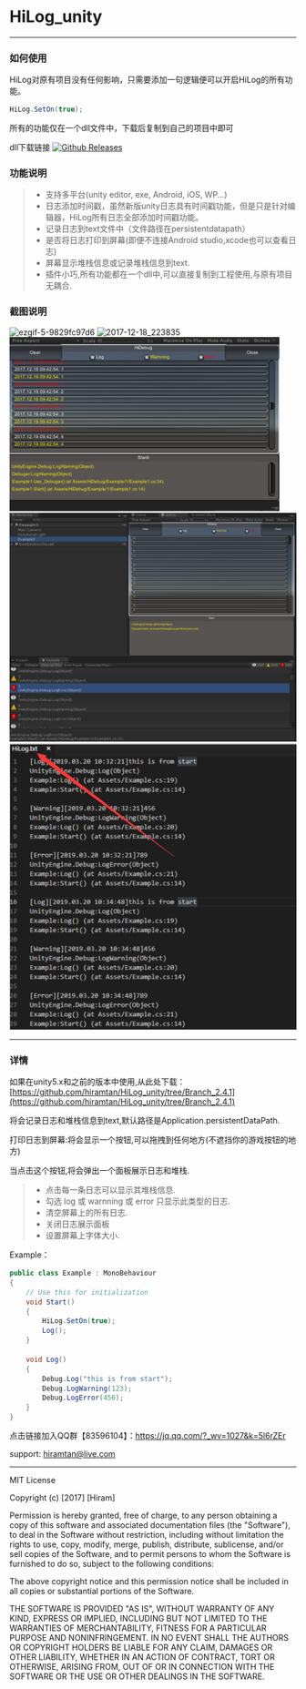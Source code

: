 # HiLog_unity
----------------------

### 如何使用
HiLog对原有项目没有任何影响，只需要添加一句逻辑便可以开启HiLog的所有功能。
```csharp
HiLog.SetOn(true);
```
所有的功能仅在一个dll文件中，下载后复制到自己的项目中即可

dll下载链接 [![Github Releases](https://img.shields.io/github/downloads/atom/atom/total.svg)](https://github.com/hiramtan/HiLog_unity/releases)

### 功能说明
>- 支持多平台(unity editor, exe, Android, iOS, WP...)
>- 日志添加时间戳，虽然新版unity日志具有时间戳功能，但是只是针对编辑器，HiLog所有日志全部添加时间戳功能。
>- 记录日志到text文件中（文件路径在persistentdatapath）
>- 是否将日志打印到屏幕(即便不连接Android studio,xcode也可以查看日志)
>- 屏幕显示堆栈信息或记录堆栈信息到text.
>- 插件小巧,所有功能都在一个dll中,可以直接复制到工程使用,与原有项目无耦合.

### 截图说明
![ezgif-5-9829fc97d6](others/ezgif-5-9829fc97d6.gif)
![2017-12-18_223835](others/2017-12-18_223835.png)
![Image15](others/Image15.png)
![Image17](others/Image17.png)
![Image18](others/Image18.png)

-------------------

### 详情

如果在unity5.x和之前的版本中使用,从此处下载：[https://github.com/hiramtan/HiLog_unity/tree/Branch_2.4.1](https://github.com/hiramtan/HiLog_unity/tree/Branch_2.4.1)

将会记录日志和堆栈信息到text,默认路径是Application.persistentDataPath.

打印日志到屏幕:将会显示一个按钮,可以拖拽到任何地方(不遮挡你的游戏按钮的地方)

当点击这个按钮,将会弹出一个面板展示日志和堆栈.

>- 点击每一条日志可以显示其堆栈信息.
>- 勾选 log 或 warnning 或 error 只显示此类型的日志.
>- 清空屏幕上的所有日志.
>- 关闭日志展示面板
>- 设置屏幕上字体大小.

Example：
```csharp
public class Example : MonoBehaviour
{
    // Use this for initialization
    void Start()
    {
        HiLog.SetOn(true);
        Log();
    }

    void Log()
    {
        Debug.Log("this is from start");
        Debug.LogWarning(123);
        Debug.LogError(456);
    }
}
```




点击链接加入QQ群【83596104】：https://jq.qq.com/?_wv=1027&k=5l6rZEr

support: hiramtan@live.com

***********

MIT License

Copyright (c) [2017] [Hiram]

Permission is hereby granted, free of charge, to any person obtaining a copy
of this software and associated documentation files (the "Software"), to deal
in the Software without restriction, including without limitation the rights
to use, copy, modify, merge, publish, distribute, sublicense, and/or sell
copies of the Software, and to permit persons to whom the Software is
furnished to do so, subject to the following conditions:

The above copyright notice and this permission notice shall be included in all
copies or substantial portions of the Software.

THE SOFTWARE IS PROVIDED "AS IS", WITHOUT WARRANTY OF ANY KIND, EXPRESS OR
IMPLIED, INCLUDING BUT NOT LIMITED TO THE WARRANTIES OF MERCHANTABILITY,
FITNESS FOR A PARTICULAR PURPOSE AND NONINFRINGEMENT. IN NO EVENT SHALL THE
AUTHORS OR COPYRIGHT HOLDERS BE LIABLE FOR ANY CLAIM, DAMAGES OR OTHER
LIABILITY, WHETHER IN AN ACTION OF CONTRACT, TORT OR OTHERWISE, ARISING FROM,
OUT OF OR IN CONNECTION WITH THE SOFTWARE OR THE USE OR OTHER DEALINGS IN THE
SOFTWARE.